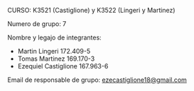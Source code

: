 CURSO: K3521 (Castiglione) y K3522 (Lingeri y Martinez)

Numero de grupo: 7

Nombre y legajo de integrantes:
-	Martin Lingeri		172.409-5
-	Tomas Martinez		169.170-3
-	Ezequiel Castiglione	167.963-6

Email de responsable de grupo: ezecastiglione18@gmail.com
